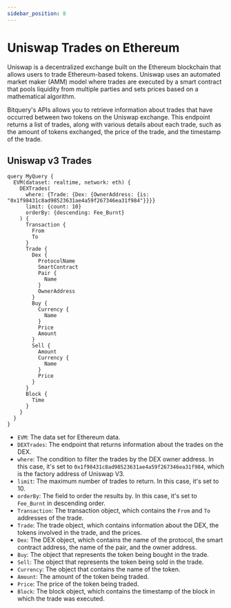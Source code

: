 ```yaml
---
sidebar_position: 8
---
```


# Uniswap Trades on Ethereum

Uniswap is a decentralized exchange built on the Ethereum blockchain that allows users to trade Ethereum-based tokens. Uniswap uses an automated market maker (AMM) model where trades are executed by a smart contract that pools liquidity from multiple parties and sets prices based on a mathematical algorithm.

Bitquery's APIs allows you to retrieve information about trades that have occurred between two tokens on the Uniswap exchange. This endpoint returns a list of trades, along with various details about each trade, such as the amount of tokens exchanged, the price of the trade, and the timestamp of the trade. 


## Uniswap v3 Trades

```
query MyQuery {
  EVM(dataset: realtime, network: eth) {
    DEXTrades(
      where: {Trade: {Dex: {OwnerAddress: {is: "0x1f98431c8ad98523631ae4a59f267346ea31f984"}}}}
      limit: {count: 10}
      orderBy: {descending: Fee_Burnt}
    ) {
      Transaction {
        From
        To
      }
      Trade {
        Dex {
          ProtocolName
          SmartContract
          Pair {
            Name
          }
          OwnerAddress
        }
        Buy {
          Currency {
            Name
          }
          Price
          Amount
        }
        Sell {
          Amount
          Currency {
            Name
          }
          Price
        }
      }
      Block {
        Time
      }
    }
  }
}
```
-   `EVM`: The data set for Ethereum data.
-   `DEXTrades`: The endpoint that returns information about the trades on the DEX.
-   `where`: The condition to filter the trades by the DEX owner address. In this case, it's set to `0x1f98431c8ad98523631ae4a59f267346ea31f984`, which is the factory address of Uniswap V3.
-   `limit`: The maximum number of trades to return. In this case, it's set to 10.
-   `orderBy`: The field to order the results by. In this case, it's set to `Fee_Burnt` in descending order.
-   `Transaction`: The transaction object, which contains the `From` and `To` addresses of the trade.
-   `Trade`: The trade object, which contains information about the DEX, the tokens involved in the trade, and the prices.
-   `Dex`: The DEX object, which contains the name of the protocol, the smart contract address, the name of the pair, and the owner address.
-   `Buy`: The object that represents the token being bought in the trade.
-   `Sell`: The object that represents the token being sold in the trade.
-   `Currency`: The object that contains the name of the token.
-   `Amount`: The amount of the token being traded.
-   `Price`: The price of the token being traded.
-   `Block`: The block object, which contains the timestamp of the block in which the trade was executed.
